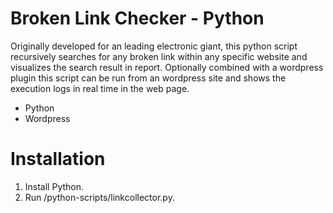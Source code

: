 # Broken Link Checker - Python

Originally developed for an leading electronic giant, this python script recursively searches for any broken link within any specific website and visualizes the search result in report.
Optionally combined with a wordpress plugin this script can be run from an wordpress site and shows the execution logs in real time in the web page.

- Python
- Wordpress

# Installation 
1. Install Python.
2. Run /python-scripts/linkcollector.py. 